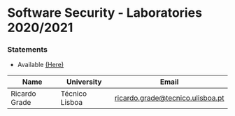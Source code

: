 # Software Security - Laboratories 2020/2021

### Statements
- Available [(Here)](https://github.com/Opty-Forks/SSof/wiki)

| Name | University | Email |
| ---- | ---- | ---- |
| Ricardo Grade | Técnico Lisboa | ricardo.grade@tecnico.ulisboa.pt |
